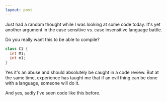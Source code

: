 ```yaml
---
layout: post
---
```

Just had a random thought while I was looking at some code today. It's yet another argument in the case sensitive vs. case insensitive language battle.

Do you really want this to be able to compile?

    
``` csharp
class C1 {
  int M1;
  int m1;
}
```

Yes it's an abuse and should absolutely be caught in a code review. But at the same time, experience has taught me that if an evil thing can be done with a language, someone will do it.

And yes, sadly I've seen code like this before.

